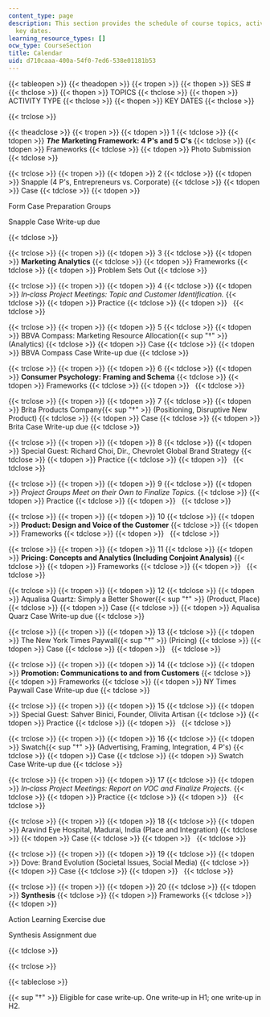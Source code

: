 ```yaml
---
content_type: page
description: This section provides the schedule of course topics, activities, and
  key dates.
learning_resource_types: []
ocw_type: CourseSection
title: Calendar
uid: d710caaa-400a-54f0-7ed6-538e01181b53
---
```


{{< tableopen >}}
{{< theadopen >}}
{{< tropen >}}
{{< thopen >}}
SES #
{{< thclose >}}
{{< thopen >}}
TOPICS
{{< thclose >}}
{{< thopen >}}
ACTIVITY TYPE
{{< thclose >}}
{{< thopen >}}
KEY DATES
{{< thclose >}}

{{< trclose >}}

{{< theadclose >}}
{{< tropen >}}
{{< tdopen >}}
1
{{< tdclose >}}
{{< tdopen >}}
_**The**_ **Marketing Framework: 4 P's and 5 C's**
{{< tdclose >}}
{{< tdopen >}}
Frameworks
{{< tdclose >}}
{{< tdopen >}}
Photo Submission
{{< tdclose >}}

{{< trclose >}}
{{< tropen >}}
{{< tdopen >}}
2
{{< tdclose >}}
{{< tdopen >}}
Snapple (4 P's, Entrepreneurs vs. Corporate)
{{< tdclose >}}
{{< tdopen >}}
Case
{{< tdclose >}}
{{< tdopen >}}


Form Case Preparation Groups

Snapple Case Write-up due


{{< tdclose >}}

{{< trclose >}}
{{< tropen >}}
{{< tdopen >}}
3
{{< tdclose >}}
{{< tdopen >}}
**Marketing Analytics**
{{< tdclose >}}
{{< tdopen >}}
Frameworks
{{< tdclose >}}
{{< tdopen >}}
Problem Sets Out
{{< tdclose >}}

{{< trclose >}}
{{< tropen >}}
{{< tdopen >}}
4
{{< tdclose >}}
{{< tdopen >}}
_In‐class Project Meetings: Topic and Customer Identification._
{{< tdclose >}}
{{< tdopen >}}
Practice
{{< tdclose >}}
{{< tdopen >}}
 
{{< tdclose >}}

{{< trclose >}}
{{< tropen >}}
{{< tdopen >}}
5
{{< tdclose >}}
{{< tdopen >}}
BBVA Compass: Marketing Resource Allocation{{< sup "†" >}} (Analytics)
{{< tdclose >}}
{{< tdopen >}}
Case
{{< tdclose >}}
{{< tdopen >}}
BBVA Compass Case Write-up due
{{< tdclose >}}

{{< trclose >}}
{{< tropen >}}
{{< tdopen >}}
6
{{< tdclose >}}
{{< tdopen >}}
**Consumer Psychology: Framing and Schema**
{{< tdclose >}}
{{< tdopen >}}
Frameworks
{{< tdclose >}}
{{< tdopen >}}
 
{{< tdclose >}}

{{< trclose >}}
{{< tropen >}}
{{< tdopen >}}
7
{{< tdclose >}}
{{< tdopen >}}
Brita Products Company{{< sup "†" >}} (Positioning, Disruptive New Product)
{{< tdclose >}}
{{< tdopen >}}
Case
{{< tdclose >}}
{{< tdopen >}}
Brita Case Write-up due
{{< tdclose >}}

{{< trclose >}}
{{< tropen >}}
{{< tdopen >}}
8
{{< tdclose >}}
{{< tdopen >}}
Special Guest: Richard Choi, Dir., Chevrolet Global Brand Strategy
{{< tdclose >}}
{{< tdopen >}}
Practice
{{< tdclose >}}
{{< tdopen >}}
 
{{< tdclose >}}

{{< trclose >}}
{{< tropen >}}
{{< tdopen >}}
9
{{< tdclose >}}
{{< tdopen >}}
_Project Groups Meet on their Own to Finalize Topics._
{{< tdclose >}}
{{< tdopen >}}
Practice
{{< tdclose >}}
{{< tdopen >}}
 
{{< tdclose >}}

{{< trclose >}}
{{< tropen >}}
{{< tdopen >}}
10
{{< tdclose >}}
{{< tdopen >}}
**Product: Design and Voice of the Customer**
{{< tdclose >}}
{{< tdopen >}}
Frameworks
{{< tdclose >}}
{{< tdopen >}}
 
{{< tdclose >}}

{{< trclose >}}
{{< tropen >}}
{{< tdopen >}}
11
{{< tdclose >}}
{{< tdopen >}}
**Pricing: Concepts and Analytics (Including Conjoint Analysis)**
{{< tdclose >}}
{{< tdopen >}}
Frameworks
{{< tdclose >}}
{{< tdopen >}}
 
{{< tdclose >}}

{{< trclose >}}
{{< tropen >}}
{{< tdopen >}}
12
{{< tdclose >}}
{{< tdopen >}}
Aqualisa Quartz: Simply a Better Shower{{< sup "†" >}} (Product, Place)
{{< tdclose >}}
{{< tdopen >}}
Case
{{< tdclose >}}
{{< tdopen >}}
Aqualisa Quarz Case Write-up due
{{< tdclose >}}

{{< trclose >}}
{{< tropen >}}
{{< tdopen >}}
13
{{< tdclose >}}
{{< tdopen >}}
The New York Times Paywall{{< sup "†" >}} (Pricing)
{{< tdclose >}}
{{< tdopen >}}
Case
{{< tdclose >}}
{{< tdopen >}}
 
{{< tdclose >}}

{{< trclose >}}
{{< tropen >}}
{{< tdopen >}}
14
{{< tdclose >}}
{{< tdopen >}}
**Promotion: Communications to and from Customers**
{{< tdclose >}}
{{< tdopen >}}
Frameworks
{{< tdclose >}}
{{< tdopen >}}
NY Times Paywall Case Write-up due
{{< tdclose >}}

{{< trclose >}}
{{< tropen >}}
{{< tdopen >}}
15
{{< tdclose >}}
{{< tdopen >}}
Special Guest: Sahver Binici, Founder, Olivita Artisan
{{< tdclose >}}
{{< tdopen >}}
Practice
{{< tdclose >}}
{{< tdopen >}}
 
{{< tdclose >}}

{{< trclose >}}
{{< tropen >}}
{{< tdopen >}}
16
{{< tdclose >}}
{{< tdopen >}}
Swatch{{< sup "†" >}} (Advertising, Framing, Integration, 4 P's)
{{< tdclose >}}
{{< tdopen >}}
Case
{{< tdclose >}}
{{< tdopen >}}
Swatch Case Write-up due
{{< tdclose >}}

{{< trclose >}}
{{< tropen >}}
{{< tdopen >}}
17
{{< tdclose >}}
{{< tdopen >}}
_In‐class Project Meetings: Report on VOC and Finalize Projects._
{{< tdclose >}}
{{< tdopen >}}
Practice
{{< tdclose >}}
{{< tdopen >}}
 
{{< tdclose >}}

{{< trclose >}}
{{< tropen >}}
{{< tdopen >}}
18
{{< tdclose >}}
{{< tdopen >}}
Aravind Eye Hospital, Madurai, India (Place and Integration)
{{< tdclose >}}
{{< tdopen >}}
Case
{{< tdclose >}}
{{< tdopen >}}
 
{{< tdclose >}}

{{< trclose >}}
{{< tropen >}}
{{< tdopen >}}
19
{{< tdclose >}}
{{< tdopen >}}
Dove: Brand Evolution (Societal Issues, Social Media)
{{< tdclose >}}
{{< tdopen >}}
Case
{{< tdclose >}}
{{< tdopen >}}
 
{{< tdclose >}}

{{< trclose >}}
{{< tropen >}}
{{< tdopen >}}
20
{{< tdclose >}}
{{< tdopen >}}
**Synthesis**
{{< tdclose >}}
{{< tdopen >}}
Frameworks
{{< tdclose >}}
{{< tdopen >}}


Action Learning Exercise due

Synthesis Assignment due


{{< tdclose >}}

{{< trclose >}}

{{< tableclose >}}

{{< sup "†" >}} Eligible for case write‐up. One write‐up in H1; one write‐up in H2.